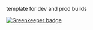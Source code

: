 template for dev and prod builds


[![Greenkeeper badge](https://badges.greenkeeper.io/cerico/rota.svg)](https://greenkeeper.io/)